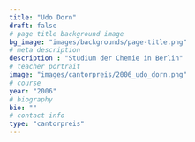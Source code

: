 ```yaml
---
title: "Udo Dorn"
draft: false
# page title background image
bg_image: "images/backgrounds/page-title.png"
# meta description
description : "Studium der Chemie in Berlin"
# teacher portrait
image: "images/cantorpreis/2006_udo_dorn.png"
# course
year: "2006"
# biography
bio: ""
# contact info
type: "cantorpreis"
---
```

